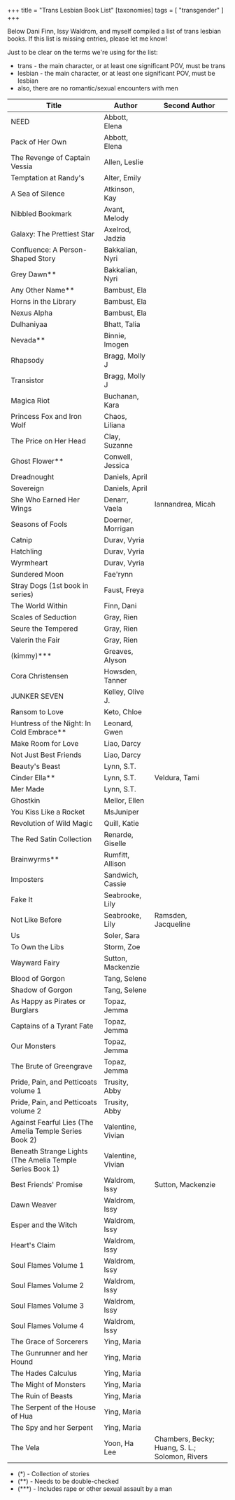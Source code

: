 +++
title = "Trans Lesbian Book List"
[taxonomies]
tags = [ "transgender" ]
+++

Below Dani Finn, Issy Waldrom, and myself compiled a list of trans lesbian books. If this list is missing entries, please let me know!

Just to be clear on the terms we're using for the list:

- trans - the main character, or at least one significant POV, must be trans
- lesbian - the main character, or at least one significant POV, must be lesbian
- also, there are no romantic/sexual encounters with men

| Title                                                    | Author            | Second Author                                  |
| -------------------------------------------------------- | ----------------- | ---------------------------------------------- |
| NEED                                                     | Abbott, Elena     |                                                |
| Pack of Her Own                                          | Abbott, Elena     |                                                |
| The Revenge of Captain Vessia                            | Allen, Leslie     |                                                |
| Temptation at Randy's                                    | Alter, Emily      |                                                |
| A Sea of Silence                                         | Atkinson, Kay     |                                                |
| Nibbled Bookmark                                         | Avant, Melody     |                                                |
| Galaxy: The Prettiest Star                               | Axelrod, Jadzia   |                                                |
| Confluence: A Person-Shaped Story                        | Bakkalian, Nyri   |                                                |
| Grey Dawn\*\*                                            | Bakkalian, Nyri   |                                                |
| Any Other Name\*\*                                       | Bambust, Ela      |                                                |
| Horns in the Library                                     | Bambust, Ela      |                                                |
| Nexus Alpha                                              | Bambust, Ela      |                                                |
| Dulhaniyaa                                               | Bhatt, Talia      |                                                |
| Nevada\*\*                                               | Binnie, Imogen    |                                                |
| Rhapsody                                                 | Bragg, Molly J    |                                                |
| Transistor                                               | Bragg, Molly J    |                                                |
| Magica Riot                                              | Buchanan, Kara    |                                                |
| Princess Fox and Iron Wolf                               | Chaos, Liliana    |                                                |
| The Price on Her Head                                    | Clay, Suzanne     |                                                |
| Ghost Flower\*\*                                         | Conwell, Jessica  |                                                |
| Dreadnought                                              | Daniels, April    |                                                |
| Sovereign                                                | Daniels, April    |                                                |
| She Who Earned Her Wings                                 | Denarr, Vaela     | Iannandrea, Micah                              |
| Seasons of Fools                                         | Doerner, Morrigan |                                                |
| Catnip                                                   | Durav, Vyria      |                                                |
| Hatchling                                                | Durav, Vyria      |                                                |
| Wyrmheart                                                | Durav, Vyria      |                                                |
| Sundered Moon                                            | Fae'rynn          |                                                |
| Stray Dogs (1st book in series)                          | Faust, Freya      |                                                |
| The World Within                                         | Finn, Dani        |                                                |
| Scales of Seduction                                      | Gray, Rien        |                                                |
| Seure the Tempered                                       | Gray, Rien        |                                                |
| Valerin the Fair                                         | Gray, Rien        |                                                |
| (kimmy)\*\*\*                                            | Greaves, Alyson   |                                                |
| Cora Christensen                                         | Howsden, Tanner   |                                                |
| JUNKER SEVEN                                             | Kelley, Olive J.  |                                                |
| Ransom to Love                                           | Keto, Chloe       |                                                |
| Huntress of the Night: In Cold Embrace\*\*               | Leonard, Gwen     |                                                |
| Make Room for Love                                       | Liao, Darcy       |                                                |
| Not Just Best Friends                                    | Liao, Darcy       |                                                |
| Beauty's Beast                                           | Lynn, S.T.        |                                                |
| Cinder Ella\*\*                                          | Lynn, S.T.        | Veldura, Tami                                  |
| Mer Made                                                 | Lynn, S.T.        |                                                |
| Ghostkin                                                 | Mellor, Ellen     |                                                |
| You Kiss Like a Rocket                                   | MsJuniper         |                                                |
| Revolution of Wild Magic                                 | Quill, Katie      |                                                |
| The Red Satin Collection                                 | Renarde, Giselle  |                                                |
| Brainwyrms\*\*                                           | Rumfitt, Allison  |                                                |
| Imposters                                                | Sandwich, Cassie  |                                                |
| Fake It                                                  | Seabrooke, Lily   |                                                |
| Not Like Before                                          | Seabrooke, Lily   | Ramsden, Jacqueline                            |
| Us                                                       | Soler, Sara       |                                                |
| To Own the Libs                                          | Storm, Zoe        |                                                |
| Wayward Fairy                                            | Sutton, Mackenzie |                                                |
| Blood of Gorgon                                          | Tang, Selene      |                                                |
| Shadow of Gorgon                                         | Tang, Selene      |                                                |
| As Happy as Pirates or Burglars                          | Topaz, Jemma      |                                                |
| Captains of a Tyrant Fate                                | Topaz, Jemma      |                                                |
| Our Monsters                                             | Topaz, Jemma      |                                                |
| The Brute of Greengrave                                  | Topaz, Jemma      |                                                |
| Pride, Pain, and Petticoats volume 1                     | Trusity, Abby     |                                                |
| Pride, Pain, and Petticoats volume 2                     | Trusity, Abby     |                                                |
| Against Fearful Lies (The Amelia Temple Series Book 2)   | Valentine, Vivian |                                                |
| Beneath Strange Lights (The Amelia Temple Series Book 1) | Valentine, Vivian |                                                |
| Best Friends' Promise                                    | Waldrom, Issy     | Sutton, Mackenzie                              |
| Dawn Weaver                                              | Waldrom, Issy     |                                                |
| Esper and the Witch                                      | Waldrom, Issy     |                                                |
| Heart's Claim                                            | Waldrom, Issy     |                                                |
| Soul Flames Volume 1                                     | Waldrom, Issy     |                                                |
| Soul Flames Volume 2                                     | Waldrom, Issy     |                                                |
| Soul Flames Volume 3                                     | Waldrom, Issy     |                                                |
| Soul Flames Volume 4                                     | Waldrom, Issy     |                                                |
| The Grace of Sorcerers                                   | Ying, Maria       |                                                |
| The Gunrunner and her Hound                              | Ying, Maria       |                                                |
| The Hades Calculus                                       | Ying, Maria       |                                                |
| The Might of Monsters                                    | Ying, Maria       |                                                |
| The Ruin of Beasts                                       | Ying, Maria       |                                                |
| The Serpent of the House of Hua                          | Ying, Maria       |                                                |
| The Spy and her Serpent                                  | Ying, Maria       |                                                |
| The Vela                                                 | Yoon, Ha Lee      | Chambers, Becky; Huang, S. L.; Solomon, Rivers |

- (\*) - Collection of stories
- (\*\*) - Needs to be double-checked
- (\*\*\*) - Includes rape or other sexual assault by a man
